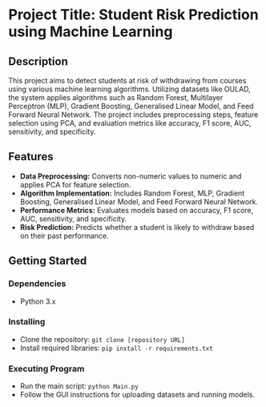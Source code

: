 # Project Title: Student Risk Prediction using Machine Learning

## Description
This project aims to detect students at risk of withdrawing from courses using various machine learning algorithms. Utilizing datasets like OULAD, the system applies algorithms such as Random Forest, Multilayer Perceptron (MLP), Gradient Boosting, Generalised Linear Model, and Feed Forward Neural Network. The project includes preprocessing steps, feature selection using PCA, and evaluation metrics like accuracy, F1 score, AUC, sensitivity, and specificity.

## Features
- **Data Preprocessing:** Converts non-numeric values to numeric and applies PCA for feature selection.
- **Algorithm Implementation:** Includes Random Forest, MLP, Gradient Boosting, Generalised Linear Model, and Feed Forward Neural Network.
- **Performance Metrics:** Evaluates models based on accuracy, F1 score, AUC, sensitivity, and specificity.
- **Risk Prediction:** Predicts whether a student is likely to withdraw based on their past performance.

## Getting Started

### Dependencies
- Python 3.x


### Installing
- Clone the repository: `git clone [repository URL]`
- Install required libraries: `pip install -r requirements.txt`

### Executing Program
- Run the main script: `python Main.py`
- Follow the GUI instructions for uploading datasets and running models.
